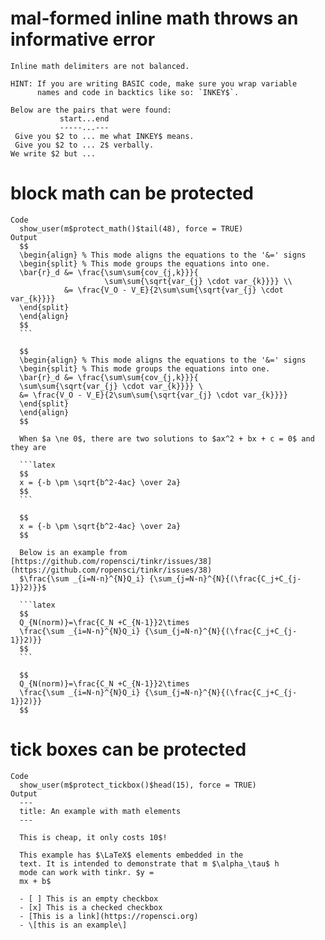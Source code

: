 # mal-formed inline math throws an informative error

    Inline math delimiters are not balanced.
    
    HINT: If you are writing BASIC code, make sure you wrap variable
          names and code in backtics like so: `INKEY$`. 
    
    Below are the pairs that were found:
               start...end
               -----...---
     Give you $2 to ... me what INKEY$ means.
     Give you $2 to ... 2$ verbally.
    We write $2 but ...

# block math can be protected

    Code
      show_user(m$protect_math()$tail(48), force = TRUE)
    Output
      $$
      \begin{align} % This mode aligns the equations to the '&=' signs
      \begin{split} % This mode groups the equations into one.
      \bar{r}_d &= \frac{\sum\sum{cov_{j,k}}}{
                         \sum\sum{\sqrt{var_{j} \cdot var_{k}}}} \\
                &= \frac{V_O - V_E}{2\sum\sum{\sqrt{var_{j} \cdot var_{k}}}}
      \end{split}
      \end{align}
      $$
      ```
      
      $$
      \begin{align} % This mode aligns the equations to the '&=' signs
      \begin{split} % This mode groups the equations into one.
      \bar{r}_d &= \frac{\sum\sum{cov_{j,k}}}{
      \sum\sum{\sqrt{var_{j} \cdot var_{k}}}} \
      &= \frac{V_O - V_E}{2\sum\sum{\sqrt{var_{j} \cdot var_{k}}}}
      \end{split}
      \end{align}
      $$
      
      When $a \ne 0$, there are two solutions to $ax^2 + bx + c = 0$ and they are
      
      ```latex
      $$
      x = {-b \pm \sqrt{b^2-4ac} \over 2a}
      $$
      ```
      
      $$
      x = {-b \pm \sqrt{b^2-4ac} \over 2a}
      $$
      
      Below is an example from [https://github.com/ropensci/tinkr/issues/38](https://github.com/ropensci/tinkr/issues/38)
      $\frac{\sum _{i=N-n}^{N}Q_i} {\sum_{j=N-n}^{N}{(\frac{C_j+C_{j-1}}2)}}$
      
      ```latex
      $$
      Q_{N(norm)}=\frac{C_N +C_{N-1}}2\times 
      \frac{\sum _{i=N-n}^{N}Q_i} {\sum_{j=N-n}^{N}{(\frac{C_j+C_{j-1}}2)}}
      $$
      ```
      
      $$
      Q_{N(norm)}=\frac{C_N +C_{N-1}}2\times
      \frac{\sum _{i=N-n}^{N}Q_i} {\sum_{j=N-n}^{N}{(\frac{C_j+C_{j-1}}2)}}
      $$
      

# tick boxes can be protected

    Code
      show_user(m$protect_tickbox()$head(15), force = TRUE)
    Output
      ---
      title: An example with math elements
      ---
      
      This is cheap, it only costs 10$!
      
      This example has $\LaTeX$ elements embedded in the
      text. It is intended to demonstrate that m $\alpha_\tau$ h
      mode can work with tinkr. $y =
      mx + b$
      
      - [ ] This is an empty checkbox
      - [x] This is a checked checkbox
      - [This is a link](https://ropensci.org)
      - \[this is an example\]

